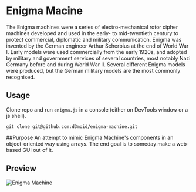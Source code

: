 # Enigma Macine
The Enigma machines were a series of electro-mechanical rotor cipher machines developed and used in the early- to mid-twentieth century to protect commercial, diplomatic and military communication. Enigma was invented by the German engineer Arthur Scherbius at the end of World War I. Early models were used commercially from the early 1920s, and adopted by military and government services of several countries, most notably Nazi Germany before and during World War II. Several different Enigma models were produced, but the German military models are the most commonly recognised.

## Usage
Clone repo and run `enigma.js` in a console (either on DevTools window or a js shell).
```
git clone git@github.com:d3moid/enigma-machine.git
```

##Purpose
An attempt to mimic Enigma Machine's components in an object-oriented way using arrays. The end goal is to someday make a web-based GUI out of it.

## Preview
![Enigma Machine](https://upload.wikimedia.org/wikipedia/commons/2/27/Enigma-plugboard.jpg)
